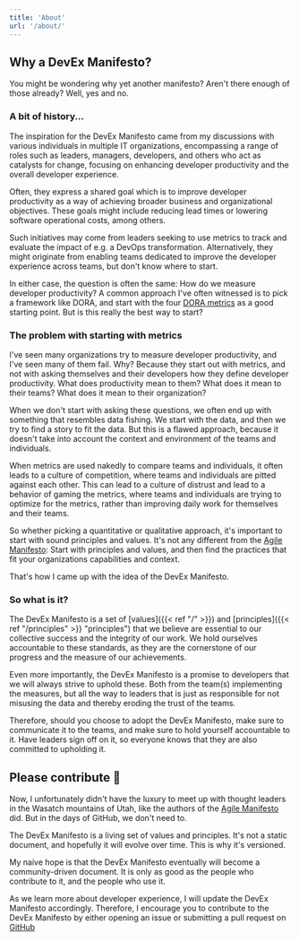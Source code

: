 ```yaml
---
title: 'About'
url: '/about/'
---
```


## Why a DevEx Manifesto?

You might be wondering why yet another manifesto? Aren't there enough of those already? Well, yes and no.

### A bit of history...

The inspiration for the DevEx Manifesto came from my discussions with various individuals in multiple IT organizations, encompassing a range of roles such as leaders, managers, developers, and others who act as catalysts for change, focusing on enhancing developer productivity and the overall developer experience.

Often, they express a shared goal which is to improve developer productivity as a way of achieving broader business and organizational objectives. These goals might include reducing lead times or lowering software operational costs, among others.

Such initiatives may come from leaders seeking to use metrics to track and evaluate the impact of e.g. a DevOps transformation. Alternatively, they might originate from enabling teams dedicated to improve the developer experience across teams, but don't know where to start.

In either case, the question is often the same: How do we measure developer productivity?
A common approach I've often witnessed is to pick a framework like DORA, and start with the four [DORA metrics](https://dora.dev/) as a good starting point. But is this really the best way to start?

### The problem with starting with metrics

I've seen many organizations try to measure developer productivity, and I've seen many of them fail. Why? Because they start out with metrics, and not with asking themselves and their developers how they define developer productivity.
What does productivity mean to them? What does it mean to their teams? What does it mean to their organization?

When we don't start with asking these questions, we often end up with something that resembles data fishing. We start with the data, and then we try to find a story to fit the data. But this is a flawed approach, because it doesn't take into account the context and environment of the teams and individuals.

When metrics are used nakedly to compare teams and individuals, it often leads to a culture of competition, where teams and individuals are pitted against each other. This can lead to a culture of distrust and lead to a behavior of
gaming the metrics, where teams and individuals are trying to optimize for the metrics, rather than improving daily work for themselves and their teams.

So whether picking a quantitative or qualitative approach, it's important to start with sound principles and values. It's not any different from the [Agile Manifesto](https://agilemanifesto.org/): Start with principles and values, and then find the practices that fit your organizations capabilities and context.

That's how I came up with the idea of the DevEx Manifesto.

### So what is it?

The DevEx Manifesto is a set of [values]({{< ref "/" >}}) and [principles]({{< ref "/principles" >}} "principles") that we believe are essential to our collective success and the integrity of our work. We hold ourselves accountable to these standards, as they are the cornerstone of our progress and the measure of our achievements.

Even more importantly, the DevEx Manifesto is a promise to developers that we will always strive to uphold these. Both from the team(s) implementing the measures, but all the way to leaders that is just as responsible for not misusing the data and thereby eroding the trust of the teams.

Therefore, should you choose to adopt the DevEx Manifesto, make sure to communicate it to the teams, and make sure to hold yourself accountable to it. Have leaders sign off
on it, so everyone knows that they are also committed to upholding it.

## Please contribute :pray:

Now, I unfortunately didn't have the luxury to meet up with thought leaders in the Wasatch mountains of Utah, like the authors of the [Agile Manifesto](https://agilemanifesto.org/history.html) did. But in the days of GitHub, we don't need to.

The DevEx Manifesto is a living set of values and principles. It's not a static document, and hopefully it will evolve over time. This is why it's versioned.

My naive hope is that the DevEx Manifesto eventually will become a community-driven document. It is only as good as the people who contribute to it, and the people who use it.

As we learn more about developer experience, I will update the DevEx Manifesto accordingly. Therefore, I encourage you to contribute to the DevEx Manifesto by either opening an issue or submitting a pull request on [GitHub](https://github.com/dangrondahl/dangrondahl.github.io)
